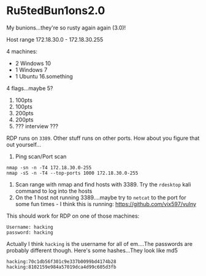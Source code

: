# Ru5tedBun1ons2.0
My bunions...they're so rusty again again (3.0)!

Host range 172.18.30.0 - 172.18.30.255

4 machines:
* 2 Windows 10
* 1 Windows 7
* 1 Ubuntu 16.something

4 flags...maybe 5?
1. 100pts
1. 100pts
1. 200pts
1. 200pts
1. ??? interview ???

RDP runs on `3389`. Other stuff runs on other ports. How about you figure that out yourself...
1. Ping scan/Port scan
```
nmap -sn -n -T4 172.18.30.0-255
nmap -sS -n -T4 --top-ports 1000 172.18.30.0-255
```
1. Scan range with nmap and find hosts with 3389. Try the `rdesktop` kali command to log into the hosts
1. On the 1 host not running 3389....maybe try to `netcat` to the port for some fun times - I think this is running: https://github.com/vix597/vulny

This should work for RDP on one of those machines:
```
Username: hacking
password: hacking
```

Actually I think `hacking` is the username for all of em....The passwords are probably different though. Here's some hashes...They look like md5
```
hacking:70c1db56f301c9e337b0099bd4174b28
hacking:8102159e984a57019dca4d99c605d3fb
```
